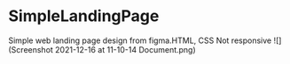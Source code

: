 # SimpleLandingPage
Simple web landing page design from figma.HTML, CSS Not responsive
![](Screenshot 2021-12-16 at 11-10-14 Document.png)
